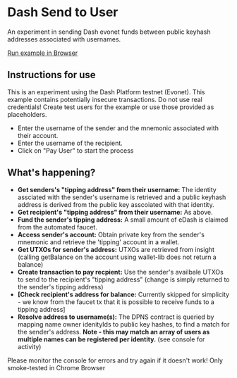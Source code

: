 # Dash Send to User

An experiment in sending Dash evonet funds between public keyhash addresses associated with usernames.

[Run example in Browser](s2u.cloudwheels.net)

## Instructions for use

This is an experiment using the Dash Platform testnet (Evonet). This example contains potentially insecure transactions. Do not use real credentials! Create test users for the example or use those provided as placeholders.

*   Enter the username of the sender and the mnemonic associated with their account.
*   Enter the username of the recipient.
*   Click on "Pay User" to start the process

## What's happening?

*   **Get senders's "tipping address" from their username:** The identity assciated with the sender's username is retrieved and a public keyhash address is derived from the public key asscoiated with that identity.
*   **Get recipient's "tipping address" from their username:** As above.
*   **Fund the sender's tipping address:** A small amount of eDash is claimed from the automated faucet.
*   **Access sender's account:** Obtain private key from the sender's mnemonic and retrieve the 'tipping' account in a wallet.
*   **Get UTXOs for sender's address:** UTXOs are retrieved from insight (calling getBalance on the account using wallet-lib does not return a balance)
*   **Create transaction to pay recpient:** Use the sender's availbale UTXOs to send to the recipient's "tipping address" (change is simply returned to the sender's tipping address)
*   **[Check recipient's address for balance:** Currently skipped for simplicity - we know from the faucet tx that it is possible to receive funds to a tipping address]
*   **Resolve address to username(s):** The DPNS contract is queried by mapping name owner idenityIds to public key hashes, to find a match for the sender's address. **Note - this may match an array of users as multiple names can be registered per identity.** (see console for activity)

Please monitor the console for errors and try again if it doesn't work! Only smoke-tested in Chrome Browser